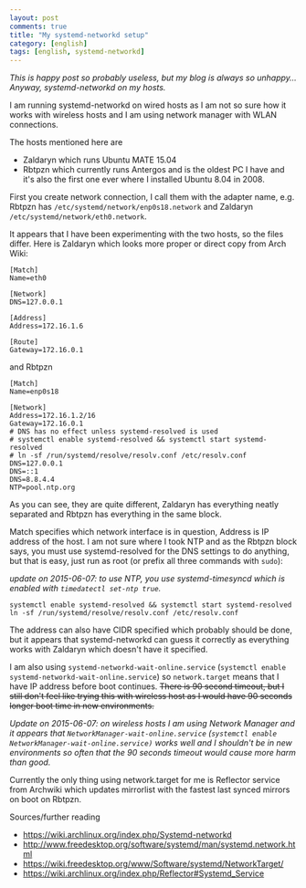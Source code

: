 ```yaml
---
layout: post
comments: true
title: "My systemd-networkd setup"
category: [english]
tags: [english, systemd-networkd]
---
```


*This is happy post so probably useless, but my blog is always so
unhappy… Anyway, systemd-networkd on my hosts.*

I am running systemd-networkd on wired hosts as I am not so sure how it
works with wireless hosts and I am using network manager with WLAN
connections.

The hosts mentioned here are
* Zaldaryn which runs Ubuntu MATE 15.04
* Rbtpzn which currently runs Antergos and is the oldest PC I have and
  it's also the first one ever where I installed Ubuntu 8.04 in 2008.

First you create network connection, I call them with the adapter name,
e.g. Rbtpzn has `/etc/systemd/network/enp0s18.network` and Zaldaryn
`/etc/systemd/network/eth0.network`.

It appears that I have been experimenting with the two hosts, so the
files differ. Here is Zaldaryn which looks more proper or direct copy
from Arch Wiki:

```
[Match]
Name=eth0

[Network]
DNS=127.0.0.1

[Address]
Address=172.16.1.6

[Route]
Gateway=172.16.0.1
```

and Rbtpzn

```
[Match]
Name=enp0s18

[Network]
Address=172.16.1.2/16
Gateway=172.16.0.1
# DNS has no effect unless systemd-resolved is used
# systemctl enable systemd-resolved && systemctl start systemd-resolved
# ln -sf /run/systemd/resolve/resolv.conf /etc/resolv.conf
DNS=127.0.0.1
DNS=::1
DNS=8.8.4.4
NTP=pool.ntp.org
```

As you can see, they are quite different, Zaldaryn has everything neatly
separated and Rbtpzn has everything in the same block.

Match specifies which network interface is in question, Address is IP
address of the host. I am not sure where I took NTP and as the Rbtpzn block
says, you must use systemd-resolved for the DNS settings to do anything,
but that is easy, just run as root (or prefix all three commands
with `sudo`):

*update on 2015-06-07: to use NTP, you use systemd-timesyncd which is
enabled with `timedatectl set-ntp true`.*

```
systemctl enable systemd-resolved && systemctl start systemd-resolved
ln -sf /run/systemd/resolve/resolv.conf /etc/resolv.conf
```

The address can also have CIDR specified which probably should be done, but
it appears that systemd-networkd can guess it correctly as everything works
with Zaldaryn which doesn't have it specified.

I am also using `systemd-networkd-wait-online.service`
(`systemctl enable systemd-networkd-wait-online.service`) so
`network.target` means that I have IP address before boot continues.
<s>There is 90 second timeout, but I still don't feel like trying this with wireless host as I would have 90 seconds longer boot time in new
environments.</s>

*Update on 2015-06-07: on wireless hosts I am using Network Manager and
it appears that `NetworkManager-wait-online.service`
(`systemctl enable NetworkManager-wait-online.service)` works well
and I shouldn't be in new environments so often that the 90 seconds timeout
would cause more harm than good.*

Currently the only thing using network.target for me is Reflector service
from Archwiki which updates mirrorlist with the fastest last synced mirrors
on boot on Rbtpzn.

Sources/further reading
* https://wiki.archlinux.org/index.php/Systemd-networkd
* http://www.freedesktop.org/software/systemd/man/systemd.network.html
* https://wiki.freedesktop.org/www/Software/systemd/NetworkTarget/
* https://wiki.archlinux.org/index.php/Reflector#Systemd_Service
